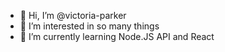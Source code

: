 - 👋 Hi, I’m @victoria-parker
- 👀 I’m interested in so many things
- 🌱 I’m currently learning Node.JS API and React 

